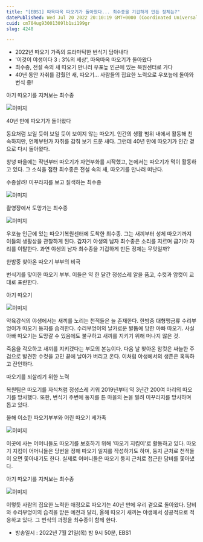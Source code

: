 ```yaml
---
title: "[EBS1] 따옥따옥 따오기가 돌아왔다... 최수종을 기겁하게 만든 정체는?"
datePublished: Wed Jul 20 2022 20:10:19 GMT+0000 (Coordinated Universal Time)
cuid: cm704ug93001309lb1si199gr
slug: 4248

---
```



- 2022년 따오기 가족의 드라마틱한 번식기 담아내다
- '이것이 야생이다 3 : 3%의 세상', 따옥따옥 따오기가 돌아왔다
- 최수종, 전설 속의 새 따오기 만나러 우포늪 인근에 있는 복원센터로 가다
- 40년 동안 자취를 감췄던 새, 따오기... 사람들의 집요한 노력으로 우포늪에 돌아와 번식 중!

아기 따오기를 지켜보는 최수종

![이미지](https://cdn.hashnode.com/res/hashnode/image/upload/v1739257214020/a0ce583f-a55b-4d1f-b93e-1a8c7cf88305.jpeg)

40년 만에 따오기가 돌아왔다

동요처럼 보일 듯이 보일 듯이 보이지 않는 따오기. 인간의 생활 범위 내에서 활동해 친숙하지만, 언제부턴가 자취를 감춰 보기 드문 새다. 그런데 40년 만에 따오기가 인간 곁으로 다시 돌아왔다.

창녕 마을에는 작년부터 따오기가 자연부화를 시작했고, 논에서는 따오기가 먹이 활동하고 있다. 그 소식을 접한 최수종은 전설 속의 새, 따오기를 만나러 떠난다.

수종살려! 미꾸라지를 보고 질색하는 최수종

![이미지](https://cdn.hashnode.com/res/hashnode/image/upload/v1739257215823/0533e92e-8b06-4d75-8d76-2c922825bf88.jpeg)

촬영장에서 도망가는 최수종

![이미지](https://cdn.hashnode.com/res/hashnode/image/upload/v1739257217864/45f72ad3-eb30-443c-9a27-1722029efb98.jpeg)

우포늪 인근에 있는 따오기복원센터에 도착한 최수종. 그는 새끼부터 성체 따오기까지 이들의 생활상을 관찰하게 된다. 갑자기 야생의 남자 최수종은 소리를 지르며 급기야 자리를 이탈한다. 과연 야생의 남자 최수종을 기겁하게 만든 정체는 무엇일까?

한밤중 찾아온 따오기 부부의 비극

번식기를 맞이한 따오기 부부. 이들은 약 한 달간 정성스레 알을 품고, 수컷과 암컷이 교대로 포란한다.

아기 따오기

![이미지](https://cdn.hashnode.com/res/hashnode/image/upload/v1739257219756/35f447bd-83b1-4eb3-8c1b-e6e3fa9cef42.jpeg)

약육강식의 야생에서는 새끼를 노리는 천적들은 늘 존재한다. 한밤중 대형맹금류 수리부엉이가 따오기 둥지를 습격한다. 수리부엉이의 날카로운 발톱에 당한 아빠 따오기. 사실 아빠 따오기는 도망갈 수 있음에도 불구하고 새끼를 지키기 위해 떠나지 않은 것.

죽음을 각오하고 새끼를 지키겠다는 부모의 본능이다. 다음 날 찾아온 암컷은 싸늘한 주검으로 발견한 수컷을 고민 끝에 날아가 버리고 온다. 이처럼 야생에서의 생존은 혹독하고 잔인하다.

따오기를 되살리기 위한 노력

복원팀은 따오기를 자식처럼 정성스레 키워 2019년부터 약 3년간 200여 마리의 따오기를 방사했다. 또한, 번식기 주변에 둥지를 튼 마을의 논을 빌려 미꾸라지를 방사하며 돕고 있다.

올해 이소한 따오기부부와 어린 따오기 세가족

![이미지](https://cdn.hashnode.com/res/hashnode/image/upload/v1739257222094/df6bc6ec-d93b-445e-a9c7-36906c96e0bf.jpeg)

이곳에 사는 어머니들도 따오기를 보호하기 위해 '따오기 지킴이'로 활동하고 있다. 따오기 지킴이 어머니들은 당번을 정해 따오기 일지를 작성하기도 하며, 둥지 근처로 천적들이 오면 쫓아내기도 한다. 실제로 어머니들은 따오기 둥지 근처로 접근한 담비를 쫓아냈다.

아기 따오기를 지켜보는 최수종

![이미지](https://cdn.hashnode.com/res/hashnode/image/upload/v1739257223950/99079934-4950-410c-91a0-f9f376270b31.jpeg)

이렇듯 사람의 집요한 노력한 애정으로 따오기는 40년 만에 우리 곁으로 돌아왔다. 담비와 수리부엉이의 습격을 받은 예전과 달리, 올해 따오기 새끼는 야생에서 성공적으로 적응하고 있다. 그 번식의 과정을 최수종이 함께 한다.

* 방송일시 : 2022년 7월 21일(목) 밤 9시 50분, EBS1